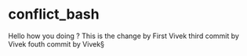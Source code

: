 # conflict_bash
Hello how you doing ?
This is the change by First Vivek
third commit by Vivek
fouth commit by Vivek§
